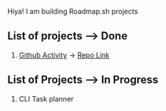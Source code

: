 Hiya! I am building Roadmap.sh projects

## List of projects --> Done

1. [Github Activity](https://roadmap.sh/projects/github-user-activity) -> [Repo Link](https://github.com/rasikapurohit/roadmap.sh/tree/main/github-activity)

## List of Projects --> In Progress

1. CLI Task planner
